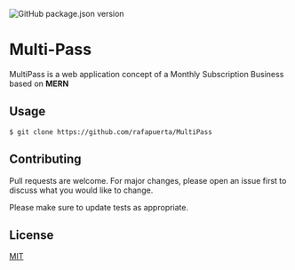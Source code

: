 ![GitHub package.json version](https://img.shields.io/github/package-json/v/rafapuerta/MultiPass/client)

# Multi-Pass

MultiPass is a web application concept of a Monthly Subscription Business based on **MERN**

## Usage

```git
$ git clone https://github.com/rafapuerta/MultiPass
```

## Contributing

Pull requests are welcome. For major changes, please open an issue first to discuss what you would like to change.

Please make sure to update tests as appropriate.

## License
[MIT](https://choosealicense.com/licenses/mit/)